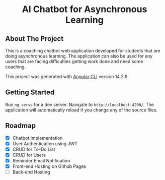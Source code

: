 <div align="center">
<h1 align="center">AI Chatbot for Asynchronous Learning</h1>
</div>

## About The Project

This is a coaching chatbot web application developed for students that are doing asynchronous learning. The application can also be used for any users that are facing difficulties getting work done and need some coaching. 

This project was generated with [Angular CLI](https://github.com/angular/angular-cli) version 14.2.9.

## Getting Started

Run `ng serve` for a dev server. Navigate to `http://localhost:4200/`. The application will automatically reload if you change any of the source files.

## Roadmap

- [x] Chatbot Implementation
- [x] User Authentication using JWT
- [x] CRUD for To-Do List
- [x] CRUD for Users
- [x] Reminder Email Notification
- [x] Front-end Hosting on Github Pages
- [ ] Back-end Hosting
